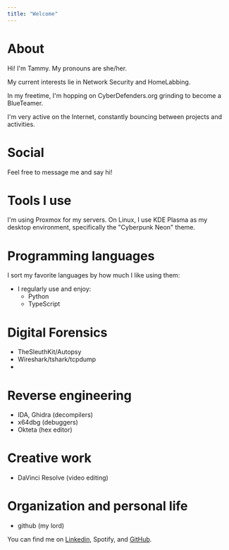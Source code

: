 ```yaml
---
title: "Welcome"
---
```


<!-- Hi, my name is Tammy Nguyen. I'm a CS student at UMass Amherst, with a passion for low-level learning, programming, and software. My current interests lie in Network Security and HomeLabbing. 

I have a mini homelab setup with several self-hosted services running on it.  

I'm a hobbyist CTF player with SavedByTheShell Team. 

My superpower is killing the mood. My sense of humor is a bit dry, so if I say something awkward, just know I'm probably judging myself more than you are. 

You can find me on [Linkedin](https://www.linkedin.com/in/tammy-pm-nguyen/), Spotify, and [GitHub](https://github.com/tammynpm).  -->


# About

Hi! I'm Tammy. My pronouns are she/her. 

My current interests lie in Network Security and HomeLabbing. 

In my freetime, I'm hopping on CyberDefenders.org grinding to become a BlueTeamer.

I'm very active on the Internet, constantly bouncing between projects and activities. 

<!-- # Hobbies and interests

I write code almost every day, and I've made and maintain quite some projects. 

I enjoy watching Hiphop dance videos on youtube in my free time.  -->

# Social
Feel free to message me and say hi! 

# Tools I use
I'm using Proxmox for my servers. On Linux, I use KDE Plasma as my desktop environment, specifically the "Cyberpunk Neon" theme. 

# Programming languages

I sort my favorite languages by how much I like using them:
- I regularly use and enjoy:
    - Python
    - TypeScript

# Digital Forensics
* TheSleuthKit/Autopsy
* Wireshark/tshark/tcpdump
* 

# Reverse engineering
* IDA, Ghidra (decompilers)
* x64dbg (debuggers)
* Okteta (hex editor)

# Creative work
* DaVinci Resolve (video editing)

# Organization and personal life
* github (my lord)

You can find me on [Linkedin](https://www.linkedin.com/in/tammy-pm-nguyen/), Spotify, and [GitHub](https://github.com/tammynpm).


